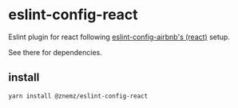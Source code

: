 # eslint-config-react

Eslint plugin for react following [eslint-config-airbnb's (react)](https://github.com/airbnb/javascript/tree/master/packages/eslint-config-airbnb) setup.

See there for dependencies.

## install

`yarn install @znemz/eslint-config-react`
